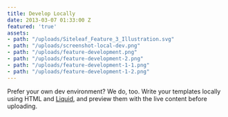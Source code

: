 ```yaml
---
title: Develop Locally
date: 2013-03-07 01:33:00 Z
featured: 'true'
assets:
- path: "/uploads/Siteleaf_Feature_3_Illustration.svg"
- path: "/uploads/screenshot-local-dev.png"
- path: "/uploads/feature-development.png"
- path: "/uploads/feature-development-2.png"
- path: "/uploads/feature-development-1-1.png"
- path: "/uploads/feature-development-1-2.png"
---
```


Prefer your own dev environment? We do, too. Write your templates locally using HTML and [Liquid](https://github.com/Shopify/liquid), and preview them with the live content before uploading.
